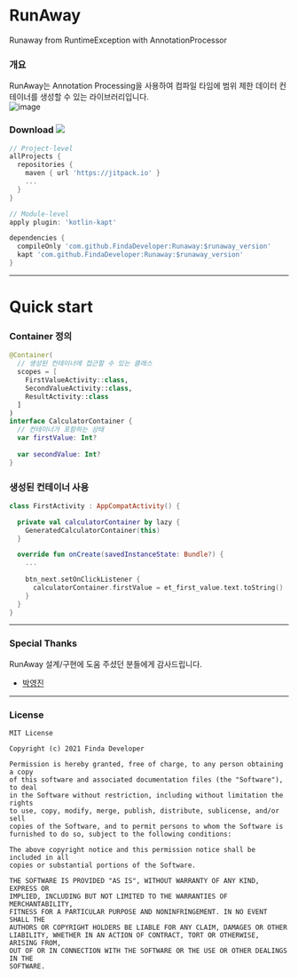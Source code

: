 # RunAway
Runaway from RuntimeException with AnnotationProcessor  

### 개요
RunAway는 Annotation Processing을 사용하여 컴파일 타임에 범위 제한 데이터 컨테이너를 생성할 수 있는 라이브러리입니다.  
![image](https://user-images.githubusercontent.com/36754680/104155167-ebb78f80-5429-11eb-8ecd-81c4bf05adbf.jpg)

### Download [![](https://jitpack.io/v/FindaDeveloper/Runaway.svg)](https://jitpack.io/#FindaDeveloper/Runaway)
``` groovy
// Project-level
allProjects {
  repositories {
    maven { url 'https://jitpack.io' }
    ...
  }
}

// Module-level
apply plugin: 'kotlin-kapt'

dependencies {
  compileOnly 'com.github.FindaDeveloper:Runaway:$runaway_version'
  kapt 'com.github.FindaDeveloper:Runaway:$runaway_version'
}
```

---

# Quick start
### Container 정의
``` kotlin
@Container(
  // 생성된 컨테이너에 접근할 수 있는 클래스
  scopes = [
    FirstValueActivity::class, 
    SecondValueActivity::class,
    ResultActivity::class
  ]
)
interface CalculatorContainer {
  // 컨테이너가 포함하는 상태
  var firstValue: Int?
  
  var secondValue: Int?
}
```
### 생성된 컨테이너 사용
``` kotlin
class FirstActivity : AppCompatActivity() {

  private val calculatorContainer by lazy {
    GeneratedCalculatorContainer(this)
  }

  override fun onCreate(savedInstanceState: Bundle?) {
    ...
    
    btn_next.setOnClickListener {
      calculatorContainer.firstValue = et_first_value.text.toString()
    }
  }
}
```

---

### Special Thanks
RunAway 설계/구현에 도움 주셨던 분들에게 감사드립니다.
* [박영진](https://github.com/ParkYoungJin0303) 

---

### License
``` 
MIT License

Copyright (c) 2021 Finda Developer

Permission is hereby granted, free of charge, to any person obtaining a copy
of this software and associated documentation files (the "Software"), to deal
in the Software without restriction, including without limitation the rights
to use, copy, modify, merge, publish, distribute, sublicense, and/or sell
copies of the Software, and to permit persons to whom the Software is
furnished to do so, subject to the following conditions:

The above copyright notice and this permission notice shall be included in all
copies or substantial portions of the Software.

THE SOFTWARE IS PROVIDED "AS IS", WITHOUT WARRANTY OF ANY KIND, EXPRESS OR
IMPLIED, INCLUDING BUT NOT LIMITED TO THE WARRANTIES OF MERCHANTABILITY,
FITNESS FOR A PARTICULAR PURPOSE AND NONINFRINGEMENT. IN NO EVENT SHALL THE
AUTHORS OR COPYRIGHT HOLDERS BE LIABLE FOR ANY CLAIM, DAMAGES OR OTHER
LIABILITY, WHETHER IN AN ACTION OF CONTRACT, TORT OR OTHERWISE, ARISING FROM,
OUT OF OR IN CONNECTION WITH THE SOFTWARE OR THE USE OR OTHER DEALINGS IN THE
SOFTWARE.
```
